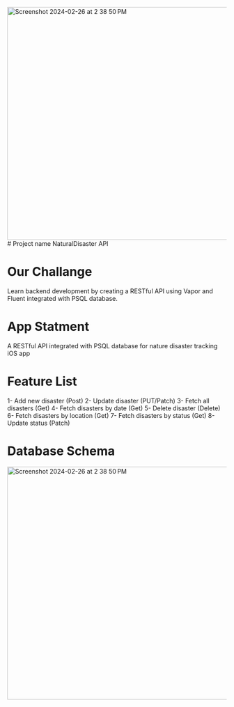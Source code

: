 <img width="535" alt="Screenshot 2024-02-26 at 2 38 50 PM" src="https://github.com/reemaalsmari/NaturalDisaster-API-2/assets/147073707/b7bd8b58-38c4-495c-96e0-ac62a08f3eb7"># Project name
NaturalDisaster API

# Our Challange 
Learn backend development by creating a RESTful API using Vapor and Fluent integrated with PSQL database.

# App Statment
A RESTful API integrated with PSQL database for nature disaster tracking iOS app

# Feature List 
1- Add new disaster (Post)
2- Update disaster (PUT/Patch)
3- Fetch all disasters (Get)
4- Fetch disasters by date (Get)
5- Delete disaster (Delete)
6- Fetch disasters by location (Get)
7- Fetch disasters by status (Get)
8- Update status (Patch)

# Database Schema

<img width="535" alt="Screenshot 2024-02-26 at 2 38 50 PM" src="https://github.com/reemaalsmari/NaturalDisaster-API-2/assets/147073707/2fa8a18e-8363-48bc-b769-abc355a9b7de">
